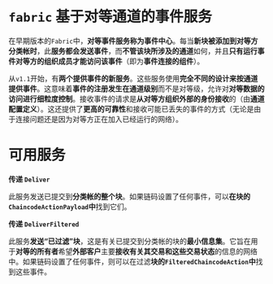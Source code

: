 # `fabric` 基于对等通道的事件服务

在早期版本的`Fabric`中，**对等事件服务称为事件中心**。每当**新块被添加到对等方分类帐时**，此**服务都会发送事件**，而**不管该块所涉及的通道**如何，并且**只有运行事件对等方的组织成员才能访问该事件**（即为**事件连接的组件**）。

从`v1.1`开始，有**两个提供事件的新服务**。这些服务使用**完全不同的设计来按通道提供事件**。这意味着**事件的注册发生在通道级别**而不是对等级，允许对**对等数据的访问进行细粒度控制**。接收事件的请求是**从对等方组织外部的身份接收**的（由**通道配置定义**）。这还提供了**更高的可靠性**和接收可能已丢失的事件的方式（无论是由于连接问题还是因为对等方正在加入已经运行的网络）。

# 可用服务

**传递 `Deliver`**

此服务发送已提交到**分类帐的整个块**。如果链码设置了任何事件，可以**在块的`ChaincodeActionPayload`中**找到它们。

**传递 `DeliverFiltered`**

此服务**发送“已过滤”块**，这是有关已提交到分类帐的块的**最小信息集**。它旨在用于**对等的所有者**希望**外部客户**主要**接收有关其交易和这些交易状态**的信息的网络中。如果链码设置了任何事件，则可以在过滤**块的`FilteredChaincodeAction`中**找到这些事件。



